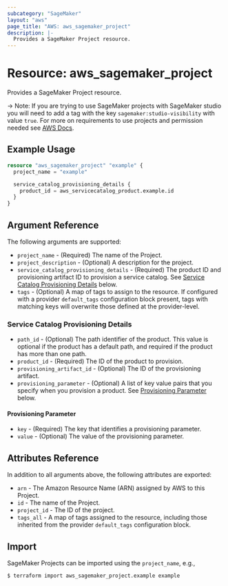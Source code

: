 ```yaml
---
subcategory: "SageMaker"
layout: "aws"
page_title: "AWS: aws_sagemaker_project"
description: |-
  Provides a SageMaker Project resource.
---
```


# Resource: aws_sagemaker_project

Provides a SageMaker Project resource.

 -> Note: If you are trying to use SageMaker projects with SageMaker studio you will need to add a tag with the key `sagemaker:studio-visibility` with value `true`. For more on requirements to use projects and permission needed see [AWS Docs](https://docs.aws.amazon.com/sagemaker/latest/dg/sagemaker-projects-templates-custom.html).

## Example Usage

```terraform
resource "aws_sagemaker_project" "example" {
  project_name = "example"

  service_catalog_provisioning_details {
    product_id = aws_servicecatalog_product.example.id
  }
}
```

## Argument Reference

The following arguments are supported:

* `project_name` - (Required) The name of the Project.
* `project_description` - (Optional) A description for the project.
* `service_catalog_provisioning_details` - (Required) The product ID and provisioning artifact ID to provision a service catalog. See [Service Catalog Provisioning Details](#service-catalog-provisioning-details) below.
* `tags` - (Optional) A map of tags to assign to the resource. If configured with a provider `default_tags` configuration block present, tags with matching keys will overwrite those defined at the provider-level.


### Service Catalog Provisioning Details

* `path_id` - (Optional) The path identifier of the product. This value is optional if the product has a default path, and required if the product has more than one path.
* `product_id` - (Required) The ID of the product to provision.
* `provisioning_artifact_id` - (Optional) The ID of the provisioning artifact.
* `provisioning_parameter` - (Optional) A list of key value pairs that you specify when you provision a product. See [Provisioning Parameter](#provisioning-parameter) below.

#### Provisioning Parameter

* `key` - (Required) The key that identifies a provisioning parameter.
* `value` - (Optional) The value of the provisioning parameter.

## Attributes Reference

In addition to all arguments above, the following attributes are exported:

* `arn` - The Amazon Resource Name (ARN) assigned by AWS to this Project.
* `id` - The name of the Project.
* `project_id` - The ID of the project.
* `tags_all` - A map of tags assigned to the resource, including those inherited from the provider `default_tags` configuration block.


## Import

SageMaker Projects can be imported using the `project_name`, e.g.,

```
$ terraform import aws_sagemaker_project.example example
```
